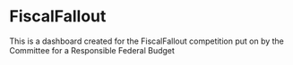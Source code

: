 # FiscalFallout
This is a dashboard created for the FiscalFallout competition put on by the Committee for a Responsible Federal Budget
